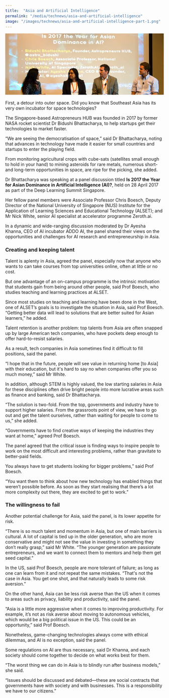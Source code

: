 ```yaml
---
title:  "Asia and Artificial Intelligence"
permalink: "/media/technews/asia-and-artificial-intelligence"
image: "/images/technews/asia-and-artificial-intelligence-part-1.png"
---
```


![Asia and Artificial Intelligence](/images/technews/asia-and-artificial-intelligence-part-1.png)

First, a detour into outer space. Did you know that Southeast Asia has its very own incubator for space technologies?

The Singapore-based Astropreneurs HUB was founded in 2017 by former NASA rocket scientist Dr Bidushi Bhattacharya, to help startups get their technologies to market faster.

“We are seeing the democratisation of space,” said Dr Bhattacharya, noting that advances in technology have made it easier for small countries and startups to enter the playing field.

From monitoring agricultural crops with cube-sats (satellites small enough to hold in your hand) to mining asteroids for rare metals, numerous short- and long-term opportunities in space, are ripe for the picking, she added.

Dr Bhattacharya was speaking at a panel discussion titled **Is 2017 the Year for Asian Dominance in Artificial Intelligence (AI)?**, held on 28 April 2017 as part of the Deep Learning Summit Singapore.

Her fellow panel members were Associate Professor Chris Boesch, Deputy Director of the National University of Singapore (NUS) Institute for the Application of Learning Sciences and Educational Technology (ALSET); and Mr Nick White, senior AI specialist at accelerator programme Zeroth.ai.

In a dynamic and wide-ranging discussion moderated by Dr Ayesha Khanna, CEO of AI incubator ADDO AI, the panel shared their views on the opportunities and challenges for AI research and entrepreneurship in Asia.

### **Creating and keeping talent**
Talent is aplenty in Asia, agreed the panel, especially now that anyone who wants to can take courses from top universities online, often at little or no cost.

But one advantage of an on-campus programme is the intrinsic motivation that students gain from being around other people, said Prof Boesch, who studies teaching and learning practices at ALSET.

Since most studies on teaching and learning have been done in the West, one of ALSET’s goals is to investigate the situation in Asia, said Prof Boesch. “Getting better data will lead to solutions that are better suited for Asian learners,” he added.

Talent retention is another problem: top talents from Asia are often snapped up by large American tech companies, who have pockets deep enough to offer hard-to-resist salaries.

As a result, tech companies in Asia sometimes find it difficult to fill positions, said the panel.

“I hope that in the future, people will see value in returning home [to Asia] with their education, but it's hard to say no when companies offer you so much money,” said Mr White.

In addition, although STEM is highly valued, the low starting salaries in Asia for these disciplines often drive bright people into more lucrative areas such as finance and banking, said Dr Bhattacharya.

“The solution is two-fold. From the top, governments and industry have to support higher salaries. From the grassroots point of view, we have to go out and get the talent ourselves, rather than waiting for people to come to us,” she added.

“Governments have to find creative ways of keeping the industries they want at home,” agreed Prof Boesch.

The panel agreed that the critical issue is finding ways to inspire people to work on the most difficult and interesting problems, rather than gravitate to better-paid fields.

You always have to get students looking for bigger problems,” said Prof Boesch.

“You want them to think about how new technology has enabled things that weren’t possible before. As soon as they start realising that there’s a lot more complexity out there, they are excited to get to work.”

### **The willingness to fail**
Another potential challenge for Asia, said the panel, is its lower appetite for risk.

“There is so much talent and momentum in Asia, but one of main barriers is cultural. A lot of capital is tied up in the older generation, who are more conservative and might not see the value in investing in something they don’t really grasp,” said Mr White. “The younger generation are passionate entrepreneurs, and we want to connect them to mentors and help them get seed capital.”

In the US, said Prof Boesch, people are more tolerant of failure; as long as one can learn from it and not repeat the same mistakes. “That's not the case in Asia. You get one shot, and that naturally leads to some risk aversion.”

On the other hand, Asia can be less risk averse than the US when it comes to areas such as privacy, liability and productivity, said the panel.

“Asia is a little more aggressive when it comes to improving productivity. For example, it’s not as risk averse about moving to autonomous vehicles, which would be a big political issue in the US. This could be an opportunity,” said Prof Boesch.

Nonetheless, game-changing technologies always come with ethical dilemmas, and AI is no exception, said the panel.

Some regulations on AI are thus necessary, said Dr Khanna, and each society should come together to decide on what works best for them.

“The worst thing we can do in Asia is to blindly run after business models,” she said.

“Issues should be discussed and debated—these are social contracts that governments have with society and with businesses. This is a responsibility we have to our citizens.”
